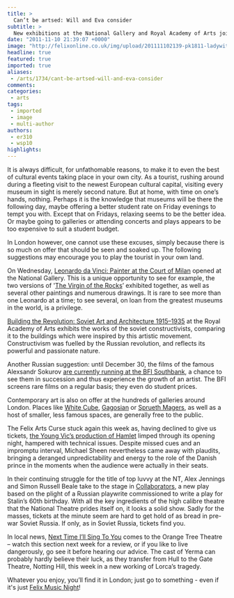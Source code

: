 ```yaml
---
title: >
  Can’t be artsed: Will and Eva consider
subtitle: >
  New exhibitions at the National Gallery and Royal Academy of Arts joins with the Felix Music Night in the capital's latest cultural expeditions.
date: "2011-11-10 21:39:07 +0000"
image: "http://felixonline.co.uk/img/upload/201111102139-pk1811-ladywithermine.jpg"
headline: true
featured: true
imported: true
aliases:
 - /arts/1734/cant-be-artsed-will-and-eva-consider
comments:
categories:
 - arts
tags:
 - imported
 - image
 - multi-author
authors:
 - er310
 - wsp10
highlights:
---
```


It is always difficult, for unfathomable reasons, to make it to even the best of cultural events taking place in your own city. As a tourist, rushing around during a fleeting visit to the newest European cultural capital, visiting every museum in sight is merely second nature. But at home, with time on one’s hands, nothing. Perhaps it is the knowledge that museums will be there the following day, maybe offering a better student rate on Friday evenings to tempt you with. Except that on Fridays, relaxing seems to be the better idea. Or maybe going to galleries or attending concerts and plays appears to be too expensive to suit a student budget.

In London however, one cannot use these excuses, simply because there is so much on offer that should be seen and soaked up. The following suggestions may encourage you to play the tourist in your own land.

On Wednesday, [Leonardo da Vinci: Painter at the Court of Milan](http://www.nationalgallery.org.uk/whats-on/exhibitions/leonardo-da-vinci-painter-at-the-court-of-milan) opened at the National Gallery. This is a unique opportunity to see for example, the two versions of '[The Virgin of the Rocks](http://www.nationalgallery.org.uk/paintings/leonardo-da-vinci-the-virgin-of-the-rocks)’ exhibited together, as well as several other paintings and numerous drawings. It is rare to see more than one Leonardo at a time; to see several, on loan from the greatest museums in the world, is a privilege.

[Building the Revolution: Soviet Art and Architecture 1915–1935](http://www.royalacademy.org.uk/events/patrons-events/building-the-revolution-soviet-art-and-architecture-19151935-patrons-dining-club,1734,EV.html) at the Royal Academy of Arts exhibits the works of the soviet constructivists, comparing it to the buildings which were inspired by this artistic movement. Constructivism was fuelled by the Russian revolution, and reflects its powerful and passionate nature.

Another Russian suggestion: until December 30, the films of the famous Alexsandr Sokurov [are currently running at the BFI Southbank](http://www.southbanklondon.com/attraction/bfi/), a chance to see them in succession and thus experience the growth of an artist. The BFI screens rare films on a regular basis; they even do student prices.

Contemporary art is also on offer at the hundreds of galleries around London. Places like [White Cube](http://whitecube.com/), [Gagosian](http://www.gagosian.com/) or [Sprueth Magers](http://www.spruethmagers.com/home), as well as a host of smaller, less famous spaces, are generally free to the public.

The Felix Arts Curse stuck again this week as, having declined to give us tickets, [the Young Vic’s production of Hamlet](http://www.youngvic.org/whats-on/hamlet) limped through its opening night, hampered with technical issues. Despite missed cues and an impromptu interval, Michael Sheen nevertheless came away with plaudits, bringing a deranged unpredictability and energy to the role of the Danish prince in the moments when the audience were actually in their seats.

In their continuing struggle for the title of top luvvy at the NT, Alex Jennings and Simon Russell Beale take to the stage in [Collaborators](http://www.nationaltheatre.org.uk/?lid=67505), a new play based on the plight of a Russian playwrite commissioned to write a play for Stalin’s 60th birthday. With all the key ingredients of the high calibre theatre that the National Theatre prides itself on, it looks a solid show. Sadly for the masses, tickets at the minute seem are hard to get hold of as bread in pre-war Soviet Russia. If only, as in Soviet Russia, tickets find you.

In local news, [Next Time I’ll Sing To You](http://www.jamessaunders.org/jsnext.htm) comes to the Orange Tree Theatre – watch this section next week for a review, or if you like to live dangerously, go see it before hearing our advice. The cast of Yerma can probably hardly believe their luck, as they transfer from Hull to the Gate Theatre, Notting Hill, this week in a new working of Lorca’s tragedy.

Whatever you enjoy, you’ll find it in London; just go to something - even if it's just [Felix Music Night](http://felixonline.co.uk/music/1675/music-tech-warm-up-kablaam--boil-after-party/)!
